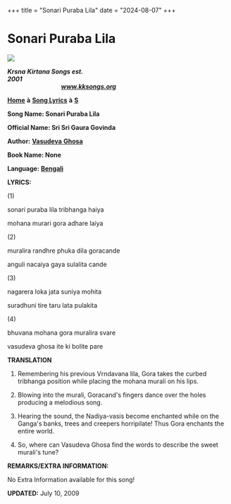 +++
title = "Sonari Puraba Lila"
date = "2024-08-07"
+++

# Sonari Puraba Lila
**[![](http://kksongs.org/image_files/image002.jpg)](http://kksongs.org/)**

**_Krsna_** **_Kirtana Songs est. 2001_**                                                                                                                                                      **_www.kksongs.org_**

**[Home](http://kksongs.org/)** **à** **[Song Lyrics](http://kksongs.org/lyrics.html)** **à** **[S](http://kksongs.org/songs/song_s.html)**

**Song Name: Sonari Puraba Lila**

**Official Name: Sri Sri Gaura Govinda**

**Author:** [**Vasudeva** **Ghosa**](http://kksongs.org/authors/list/vasudeva_g.html)

**Book Name: None**

**Language:** [**Bengali**](http://kksongs.org/language/list/bengali.html)

**LYRICS:**

(1)

sonari puraba lila tribhanga haiya

mohana murari gora adhare laiya

(2)

muralira randhre phuka dila goracande

anguli nacaiya gaya sulalita cande

(3)

nagarera loka jata suniya mohita

suradhuni tire taru lata pulakita

(4)

bhuvana mohana gora muralira svare

vasudeva ghosa ite ki bolite pare

**TRANSLATION**

1) Remembering his previous Vrndavana lila, Gora takes the curbed tribhanga position while placing the mohana murali on his lips.

2) Blowing into the murali, Goracand's fingers dance over the holes producing a melodious song.

3) Hearing the sound, the Nadiya-vasis become enchanted while on the Ganga's banks, trees and creepers horripilate! Thus Gora enchants the entire world.

4) So, where can Vasudeva Ghosa find the words to describe the sweet murali's tune?

**REMARKS/EXTRA INFORMATION:**

No Extra Information available for this song!

**UPDATED:** July 10, 2009